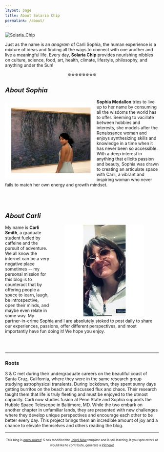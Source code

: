 ```yaml
---
layout: page
title: About Solaria Chip
permalink: /about/
---
```


![Solaria_Chip](https://raw.githubusercontent.com/solariachip/solariachip.github.io/68435d53cdce6ef8a55d72d9a76e1b1b47956747/S%20C-7.png "Solaria Chip")

Just as the name is an *anagram* of Carli Sophia, the human experience is a mixture of ideas and finding all the ways to connect with one another and live a meaningful life. Every day, **Solaria Chip** provides nourishing nibbles on culture, science, food, art, health, climate, lifestyle, philosophy, and anything under the Sun!

<p style="text-align: center;">✵✵✵✵✵✵✵✵</p>

## *About Sophia*
<img align='left' src='/images/Sophia_Solaria.png' vspace='10'>

 **Sophia Medallon** tries to live up to her name by consuming all the wisdoms the world has to offer. Seeming to vacillate between hobbies and interests, she models after the Renaissance woman and enjoys synthesizing skills and knowledge in a time when it has never been so accessible. With a deep interest in anything that ellicits passion and beauty, Sophia was drawn to creating an articulate space with Carli, a vibrant and inspiring woman who never fails to match her own energy and growth mindset.
<br/><br/>
<br/><br/>

## *About Carli*
<img align='right' src='/images/Carli_Chip.png' height='300' hspace='50'>

My name is **Carli Smith**, a graduate student fueled by caffeine and the pursuit of adventure. We all know the internet can be a very negative place sometimes -- my personal mission for this blog is to counteract that by offering people a space to learn, laugh, be introspective, open their minds, and maybe even relate in some way. My partner-in-crime Sophia and I are absolutely stoked to post daily to share our experiences, passions, offer different perspectives, and most importantly have fun doing it! We hope you enjoy.

<br/><br/>

---
### Roots
S & C met during their undergraduate careers on the beautiful coast of Santa Cruz, California, where they were in the same research group studying astrophysical transients. During lockdown, they spent sunny days getting burritos on the beach and discussed flux and chaos. Their research taught them that life is truly fleeting and must be enjoyed to the utmost capacity. Carli now studies fusion at Penn State and Sophia supports the Hubble Space Telescope in Baltimore, MD. While the two embark on another chapter in unfamiliar lands, they are presented with new challenges where they develop unique perspectives and encourage each other to be better every day. This project brings them an incredible amount of joy and a chance to elevate themselves and others reading the blog. 

---
<p style="text-align: center;"><font size="1"> This blog is <a href="https://github.com/solariachip/solariachip.github.io">open source</a>! S has modified the <a href="http://www.jekyllnow.com">Jekyll Now</a> template and is still learning. If you spot errors or would like to contribute, generate a <a href="https://github.com/solariachip/solariachip.github.io/pulls">PR here!</a></font> </p>
